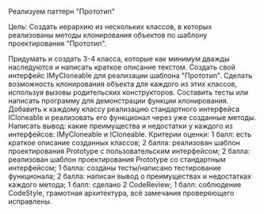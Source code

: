 ﻿Реализуем паттерн "Прототип"

Цель:
Создать иерархию из нескольких классов, в которых реализованы методы клонирования объектов по шаблону проектирования "Прототип".

Придумать и создать 3-4 класса, которые как минимум дважды наследуются и написать краткое описание текстом.
Создать свой интерфейс IMyCloneable для реализации шаблона "Прототип".
Сделать возможность клонирования объекта для каждого из этих классов, используя вызовы родительских конструкторов.
Составить тесты или написать программу для демонстрации функции клонирования.
Добавить к каждому классу реализацию стандартного интерфейса ICloneable и реализовать его функционал через уже созданные методы.
Написать вывод: какие преимущества и недостатки у каждого из интерфейсов: IMyCloneable и ICloneable.
Критерии оценки:
1 балл: есть краткое описание созданных классов; 2 балла: реализован шаблон проектирования Prototype с пользовательским интерфейсом; 2 балла: реализован шаблон проектирования Prototype со стандартным интерфейсом; 1 балла: созданы тесты/написано тестирование функционала; 2 балла: написан вывод о преимуществах и недостатках каждого метода; 1 балл: сделано 2 CodeReview; 1 балл: соблюдение CodeStyle, грамотная архитектура, всё замечания проверяющего исправлены.